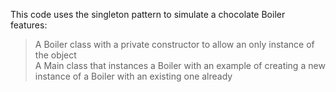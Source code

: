 This code uses the singleton pattern to simulate a chocolate Boiler <br>
features: <br>
> A Boiler class with a private constructor to allow an only instance of the object <br>
> A Main class that instances a Boiler with an example of creating a new instance of a Boiler with an existing one already  
